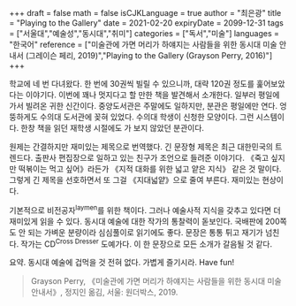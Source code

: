 +++
draft = false
math = false
isCJKLanguage = true
author = "최은광"
title = "Playing to the Gallery"
date = 2021-02-20
expiryDate = 2099-12-31
tags = ["서울대","예술성","동시대","취미"]
categories = ["독서","미술"]
languages = "한국어"
reference = ["미술관에 가면 머리가 하얘지는 사람들을 위한 동시대 미술 안내서 (그레이슨 페리, 2019)","Playing to the Gallery (Grayson Perry, 2016)"]
+++

학교에 네 번 다녀왔다. 한 번에 30권씩 빌릴 수 있으니까, 대략 120권 정도를 훑어보았다는 이야기다. 이번에 꽤나 멋지다고 할 만한 책을 발견해서 소개한다. 일부러 평일에 가서 빌려온 귀한 신간이다. 중양도서관은 주말에도 일하지만, 분관은 평일에만 연다. 엉뚱하게도 수의대 도서관에 꽂혀 있었다. 수의대 학생이 신청한 모양이다. 그런 시스템이다. 한창 책을 읽던 재학생 시절에도 가 보지 않았던 분관이다.

원제는 간결하지만 재미있는 제목으로 번역했다. 긴 문장형 제목은 최근 대한민국의 트렌드다. 출판사 편집장으로 일하고 있는 친구가 조언으로 들려준 이야기다. 《죽고 싶지만 떡볶이는 먹고 싶어》라든가 《지적 대화를 위한 넓고 얕은 지식》 같은 것 말이다. 그렇게 긴 제목을 선호하면서 또 그걸 《지대넓얕》으로 줄여 부른다. 재미있는 현상이다.

기본적으로 비전공자<sup>laymen</sup>를 위한 책이다. 그러나 예술사적 지식을 갖추고 있다면 더 재미있게 읽을 수 있다. 동시대 예술에 대한 작가의 통찰력이 돋보인다. 국배판에 200쪽도 안 되는 가벼운 분량이라 심심풀이로 읽기에도 좋다. 문장은 통통 튀고 재기가 넘친다. 작가는 CD<sup>Cross Dresser</sup> 도예가다. 이 한 문장으로 모든 소개가 갈음될 것 같다.

요약. 동시대 예술에 겁먹을 것 전혀 없다. 가볍게 즐기시라. Have fun!

<blockquote>
Grayson Perry, 《미술관에 가면 머리가 하얘지는 사람들을 위한 동시대 미술 안내서》, 정지인 옮김, 서울: 원더박스, 2019.
</blockquote>